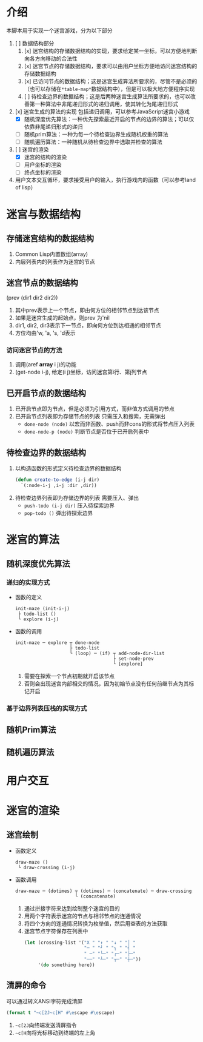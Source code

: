 # 介绍
本脚本用于实现一个迷宫游戏，分为以下部分
1. [ ] 数据结构部分
   1. [x] 迷宫结构的存储数据结构的实现，要求给定某一坐标，可以方便地判断向各方向移动的合法性
   2. [x] 迷宫节点的存储数据结构，要求可以由用户坐标方便地访问迷宫结构的存储数据结构
   3. [x] 已访问节点的数据结构；这是迷宫生成算法所要求的，尽管不是必须的（也可以存储在`*table-map*`数据结构中），但是可以极大地方便程序实现
   4. [ ] 待检查边界的数据结构；这是后两种迷宫生成算法所要求的，也可以改善第一种算法中非尾递归形式的递归调用，使其转化为尾递归形式
2. [x] 迷宫生成的算法的实现
   包括递归调用，可以参考JavaScript迷宫小游戏
   - [x] 随机深度优先算法：一种优先探索最近开启的节点的边界的算法；可以仅依靠非尾递归形式的递归
   - [ ] 随机prim算法：一种为每一个待检查边界生成随机权重的算法
   - [ ] 随机遍历算法：一种随机从待检查边界中选取并检查的算法
3. [ ] 迷宫的渲染
   - [x] 迷宫的结构的渲染
   - [ ] 用户坐标的渲染
   - [ ] 终点坐标的渲染
4. 用户文本交互循环，要求接受用户的输入，执行游戏内的函数（可以参考land of lisp）

# 迷宫与数据结构
## 存储迷宫结构的数据结构
1. Common Lisp内置数组(array)
2. 内层列表内的列表作为迷宫的节点

## 迷宫节点的数据结构
(prev (dir1 dir2 dir2))
1. 其中prev表示上一个节点，即由何方位的相邻节点到达该节点
2. 如果是迷宫生成的起始点，则prev 为'nil
3. dir1, dir2, dir3表示下一节点，即向何方位到达相通的相邻节点
4. 方位均由'w, 'a, 's, 'd表示

### 访问迷宫节点的方法
1. 调用(aref **array** i j)的功能
2. (get-node i-j), 给定(i j)坐标，访问迷宫第i行、第j列节点

## 已开启节点的数据结构
1. 已开启节点即为节点，但是必须为引用方式，而非值方式调用的节点
2. 已开启节点列表即为存储节点的列表
   只需压入和搜索，无需弹出
   - `done-node (node)` 以宏而非函数、push而非cons的形式将节点压入列表
   - `done-node-p (node)` 判断节点是否位于已开启列表中

## 待检查边界的数据结构
1. 以构造函数的形式定义待检查边界的数据结构
   ```lisp
   (defun create-to-edge (i-j dir)
     `(:node-i-j ,i-j :dir ,dir))
   ```
2. 待检查边界列表即为存储边界的列表
   需要压入、弹出
   - `push-todo (i-j dir)` 压入待探索边界
   - `pop-todo ()` 弹出待探索边界

# 迷宫的算法
## 随机深度优先算法
### 递归的实现方式
- 函数的定义
  ```
  init-maze (init-i-j)
   ├ todo-list ()
   └ explore (i-j)
  ```
- 函数的调用
  ```
  init-maze ─ explore ┬ done-node
                      ├ todo-list
                      └ (loop) ─ (if) ┬ add-node-dir-list
                                      ├ set-node-prev
                                      └ [explore]
  ```
  1. 需要在探索一个节点初期就开启该节点
  2. 否则会出现迷宫内部相交的情况，因为初始节点没有任何前继节点为其标记开启
### 基于边界列表压栈的实现方式

## 随机Prim算法

## 随机遍历算法

# 用户交互

# 迷宫的渲染
## 迷宫绘制
- 函数定义
  ```
  draw-maze ()
   └ draw-crossing (i-j)
  ```
- 函数调用
  ```
  draw-maze ─ (dotimes) ┬ (dotimes) ─ (concatenate) ─ draw-crossing
                        └ (concatenate)
  ```
  1. 通过拼接字符来达到绘制整个迷宫的目的
  2. 用两个字符表示迷宫的节点与相邻节点的连通情况
  3. 将四个方向的连通情况转换为枚举值，然后用查表的方法获取
  4. 迷宫节点字符保存在列表中
     ```lisp
     (let (crossing-list '("X " "↑ " "↓ " "│ "
                           "─ " "┘ " "┐ " "┤ "
                           " ─" "└─" "┌─" "├─"
                           "──" "┴─" "┬─" "┼─"))
          '(do something here))
     ```

## 清屏的命令
可以通过转义ANSI字符完成清屏
```lisp
(format t "~c[2J~c[H" #\escape #\escape)
```
1. `~c[2J`向终端发送清屏指令
2. `~c[H`向将光标移动到终端的左上角

